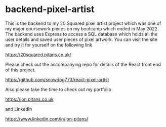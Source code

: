 # backend-pixel-artist

This is the backend to my 20 Squared pixel artist project which was one of my major coursework pieces on my bootcamp which ended in May 2022. The backend uses Express to access a SQL database which holds all the user details and saved user pieces of pixel artwork. You can visit the site and try it for yourself on the following link

<https://20squared.pitans.co.uk/>

Please check out the accompanying repo for details of the React front end of this project.

<https://github.com/snowdog773/react-pixel-artist>

Also please take the time to check out my portfolio

<https://jon.pitans.co.uk> 

 and LinkedIn
 
<https://www.linkedin.com/in/jon-pitans/>
